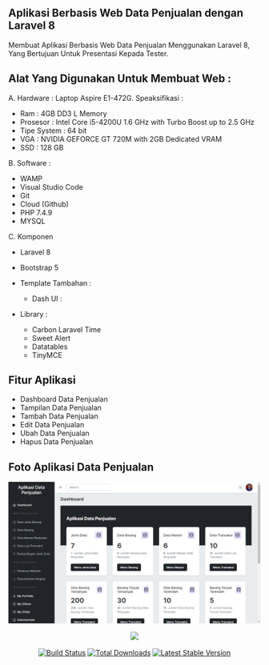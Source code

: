 ## Aplikasi Berbasis Web Data Penjualan dengan Laravel 8

Membuat Aplikasi Berbasis Web Data Penjualan Menggunakan Laravel 8, Yang Bertujuan Untuk Presentasi Kepada Tester.

## Alat Yang Digunakan Untuk Membuat Web :

A. Hardware :
Laptop Aspire E1-472G. Speaksifikasi :

-   Ram : 4GB DD3 L Memory
-   Prosesor : Intel Core i5-4200U 1.6 GHz with Turbo Boost up to 2.5 GHz
-   Tipe System : 64 bit
-   VGA : NVIDIA GEFORCE GT 720M with 2GB Dedicated VRAM
-   SSD : 128 GB

B. Software :

-   WAMP
-   Visual Studio Code
-   Git
-   Cloud (Github)
-   PHP 7.4.9
-   MYSQL

C. Komponen

-   Laravel 8
-   Bootstrap 5
-   Template Tambahan :

    -   Dash UI :

-   Library :

    -   Carbon Laravel Time
    -   Sweet Alert
    -   Datatables
    -   TinyMCE

## Fitur Aplikasi

-   Dashboard Data Penjualan
-   Tampilan Data Penjualan
-   Tambah Data Penjualan
-   Edit Data Penjualan
-   Ubah Data Penjualan
-   Hapus Data Penjualan

## Foto Aplikasi Data Penjualan

<img src="public/assets_readme/img/Halaman_Utama.PNG" alt="Halaman Utama">

<p align="center"><a href="https://laravel.com" target="_blank"><img src="https://raw.githubusercontent.com/laravel/art/master/logo-lockup/5%20SVG/2%20CMYK/1%20Full%20Color/laravel-logolockup-cmyk-red.svg" width="400"></a></p>

<p align="center">
<a href="https://travis-ci.org/laravel/framework"><img src="https://travis-ci.org/laravel/framework.svg" alt="Build Status"></a>
<a href="https://packagist.org/packages/laravel/framework"><img src="https://img.shields.io/packagist/dt/laravel/framework" alt="Total Downloads"></a>
<a href="https://packagist.org/packages/laravel/framework"><img src="https://img.shields.io/packagist/v/laravel/framework" alt="Latest Stable Version"></a>
</p>
